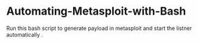 # Automating-Metasploit-with-Bash

Run this bash script to generate payload in metasploit and start the listner automatically .
